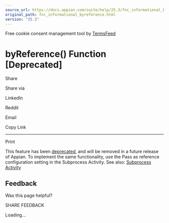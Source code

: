 ```yaml
---
source_url: https://docs.appian.com/suite/help/25.3/fnc_informational_byreference.html
original_path: fnc_informational_byreference.html
version: "25.3"
---
```


Free cookie consent management tool by [TermsFeed](https://www.termsfeed.com/)

# byReference() Function \[Deprecated\]

Share

Share via

LinkedIn

Reddit

Email

Copy Link

* * *

Print

This feature has been [deprecated](Deprecated_Features.html), and will be removed in a future release of Appian. To implement the same functionality, use the Pass as reference configuration setting in the Subprocess Activity. See also: [Subprocess Activity](Sub-Process_Activity.html)

## Feedback

Was this page helpful?

SHARE FEEDBACK

Loading...